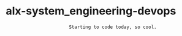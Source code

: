 # alx-system_engineering-devops
                           Starting to code today, so cool.                     
